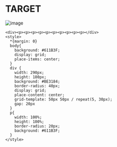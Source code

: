 # TARGET

![image](https://github.com/gaschneider/cssbattle/assets/16023844/eb7a6662-60d9-4253-ae84-7c0a8827c42a)

```
<div><p><p><p><p><p><p><p><p><p><p></div>
<style>
  *{margin: 0}
  body{
    background: #611B3F;
    display: grid;
    place-items: center;
  }
  div {
    width: 290px;
    height: 180px;
    background: #BE3184;
    border-radius: 40px;
    display: grid;
    place-content: center;
    grid-template: 50px 50px / repeat(5, 30px);
    gap: 20px
  }
  p{
    width: 100%;
    height: 100%;
    border-radius: 20px;
    background: #611B3F;
  }
</style>
```
